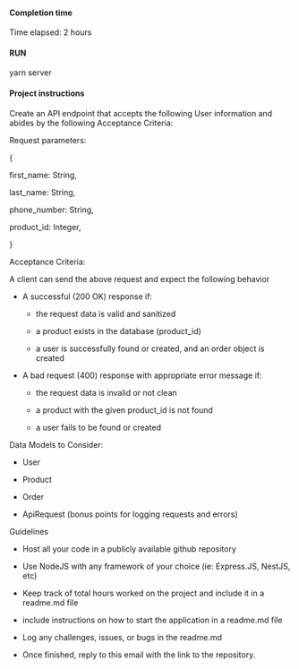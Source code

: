 #### Completion time

Time elapsed: 2 hours

#### RUN

yarn server

#### Project instructions

Create an API endpoint that accepts the following User information and abides by the following Acceptance Criteria:

Request parameters:

{

first_name: String,

last_name: String,

phone_number: String,

product_id: Integer,

}

Acceptance Criteria:

A client can send the above request and expect the following behavior

- A successful (200 OK) response if:

  - the request data is valid and sanitized

  - a product exists in the database (product_id)

  - a user is successfully found or created, and an order object is created

- A bad request (400) response with appropriate error message if:

  - the request data is invalid or not clean

  - a product with the given product_id is not found

  - a user fails to be found or created

Data Models to Consider:

- User

- Product

- Order

- ApiRequest (bonus points for logging requests and errors)

Guidelines

- Host all your code in a publicly available github repository

- Use NodeJS with any framework of your choice (ie: Express.JS, NestJS, etc)

- Keep track of total hours worked on the project and include it in a readme.md file

- include instructions on how to start the application in a readme.md file

- Log any challenges, issues, or bugs in the readme.md

- Once finished, reply to this email with the link to the repository.
